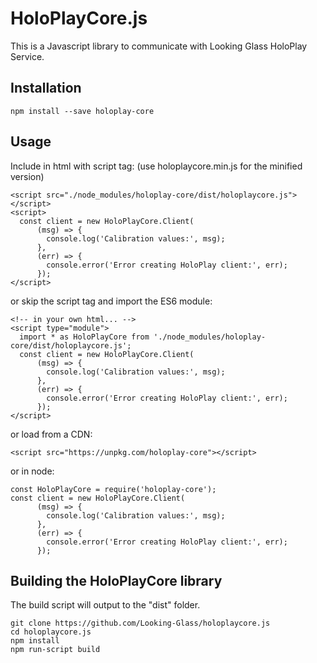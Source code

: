# HoloPlayCore.js

This is a Javascript library to communicate with Looking Glass HoloPlay Service.

## Installation

```
npm install --save holoplay-core 
```

## Usage

Include in html with script tag: (use holoplaycore.min.js for the minified version)
```
<script src="./node_modules/holoplay-core/dist/holoplaycore.js"></script>
<script>
  const client = new HoloPlayCore.Client(
      (msg) => {
        console.log('Calibration values:', msg);
      },
      (err) => {
        console.error('Error creating HoloPlay client:', err);
      });
</script>
```
or skip the script tag and import the ES6 module:
```
<!-- in your own html... -->
<script type="module">
  import * as HoloPlayCore from './node_modules/holoplay-core/dist/holoplaycore.js';
  const client = new HoloPlayCore.Client(
      (msg) => {
        console.log('Calibration values:', msg);
      },
      (err) => {
        console.error('Error creating HoloPlay client:', err);
      });
</script>
```
or load from a CDN:
```
<script src="https://unpkg.com/holoplay-core"></script>
```
or in node:
```
const HoloPlayCore = require('holoplay-core');
const client = new HoloPlayCore.Client(
      (msg) => {
        console.log('Calibration values:', msg);
      },
      (err) => {
        console.error('Error creating HoloPlay client:', err);
      });
```

## Building the HoloPlayCore library

The build script will output to the "dist" folder.
```
git clone https://github.com/Looking-Glass/holoplaycore.js
cd holoplaycore.js
npm install
npm run-script build
```
